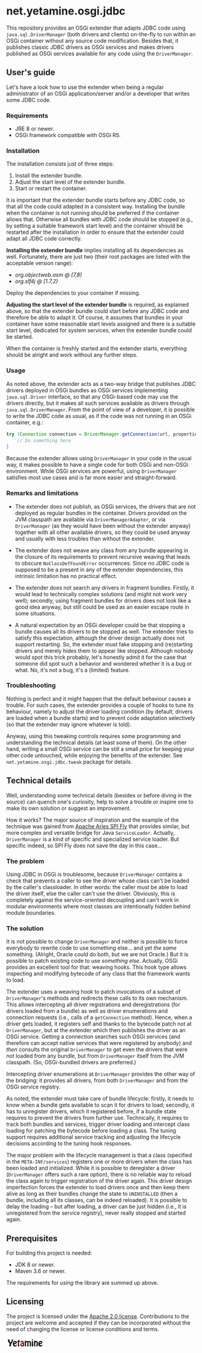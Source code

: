 # net.yetamine.osgi.jdbc #

This repository provides an OSGi extender that adapts JDBC code using `java.sql.DriverManager` (both drivers and clients) on-the-fly to run within an OSGi container without any source code modification. Besides that, it publishes classic JDBC drivers as OSGi services and makes drivers published as OSGi services available for any code using the `DriverManager`.


## User's guide ##

Let's have a look how to use the extender when being a regular administrator of an OSGi application/server and/or a developer that writes some JDBC code.


### Requirements ###

* JRE 8 or newer.
* OSGi framework compatible with OSGi R5.


### Installation ###

The installation consists just of three steps:

1. Install the extender bundle.
2. Adjust the start level of the extender bundle.
3. Start or restart the container.

It is important that the extender bundle starts before any JDBC code, so that all the code could adapted in a consistent way. Installing the bundle when the container is not running should be preferred if the container allows that. Otherwise all bundles with JDBC code should be stopped (e.g., by setting a suitable framework start level) and the container should be restarted after the installation in order to ensure that the extender could adapt all JDBC code correctly.

**Installing the extender bundle** implies installing all its dependencies as well. Fortunately, there are just two (their root packages are listed with the acceptable version range):

* *org.objectweb.asm @ [7,8)*
* *org.slf4j @ [1.7,2)*

Deploy the dependencies to your container if missing.

**Adjusting the start level of the extender bundle** is required, as explained above, so that the extender bundle could start before any JDBC code and therefore be able to adapt it. Of course, it assumes that bundles in your container have some reasonable start levels assigned and there is a suitable start level, dedicated for system services, when the extender bundle could be started.

When the container is freshly started and the extender starts, everything should be alright and work without any further steps.


### Usage ###

As noted above, the extender acts as a two-way bridge that publishes JDBC drivers deployed in OSGi bundles as OSGi services implementing `java.sql.Driver` interface, so that any OSGi-based code may use the drivers directly, but it makes all such services available as drivers through `java.sql.DriverManager`. From the point of view of a developer, it is possible to write the JDBC code as usual, as if the code was not running in an OSGi container, e.g.:

```java
try (Connection connection = DriverManager.getConnection(url, properties)) {
    // Do something here
}
```

Because the extender allows using `DriverManager` in your code in the usual way, it makes possible to have a single code for both OSGi and non-OSGi environment. While OSGi services are powerful, using `DriverManager` satisfies most use cases and is far more easier and straight-forward.


### Remarks and limitations ###

* The extender does not publish, as OSGi services, the drivers that are not deployed as regular bundles in the container.  Drivers provided on the JVM classpath are available via `DriverManagerAdapter`, or via `DriverManager` (as they would have been without the extender anyway) together with all other available drivers, so they could be used anyway and usually with less troubles than without the extender.

* The extender does not weave any class from any bundle appearing in the closure of its requirements to prevent recursive weaving that leads to obscure `NoClassDefFoundError` occurrences. Since no JDBC code is supposed to be a present in any of the extender dependencies, this intrinsic limitation has no practical effect.

* The extender does not search any drivers in fragment bundles. Firstly, it would lead to technically complex solutions (and might not work very well); secondly, using fragment bundles for drivers does not look like a good idea anyway, but still could be used as an easier escape route in some situations.

* A natural expectation by an OSGi developer could be that stopping a bundle causes all its drivers to be stopped as well. The extender tries to satisfy this expectation, although the driver design actually does not support restarting. So, the extender must fake stopping and (re)starting drivers and merely hides them to appear like stopped. Although nobody would spot this trick probably, let's honestly admit it for the case that someone did spot such a behavior and wondered whether it is a bug or what. No, it's not a bug, it's a (limited) feature.


### Troubleshooting ###

Nothing is perfect and it might happen that the default behaviour causes a trouble. For such cases, the extender provides a couple of hooks to tune its behaviour, namely to adjust the driver loading condition (by default, drivers are loaded when a bundle starts) and to prevent code adaptation selectively (so that the extender may ignore whatever is told).

Anyway, using this tweaking controls requires some programming and understanding the technical details (at least some of them). On the other hand, writing a small OSGi service can be still a small price for keeping your other code untouched, while enjoying the benefits of the extender. See `net.yetamine.osgi.jdbc.tweak` package for details.


## Technical details ##

Well, understanding some technical details (besides or before diving in the source) can quench one's curiosity, help to solve a trouble or inspire one to make its own solution or suggest an improvement.

How it works? The major source of inspiration and the example of the technique was gained from [Apache Aries SPI Fly](http://aries.apache.org/modules/spi-fly.html) that provides similar, but more complex and versatile bridge for Java `ServiceLoader`. Actually, `DriverManager` is a kind of specific and specialized service loader. But specific indeed, so SPI Fly does not save the day in this case…


### The problem ###

Using JDBC in OSGi is troublesome, because `DriverManager` contains a check that prevents a caller to see the driver whose class can't be loaded by the caller's classloader. In other words: the caller must be able to load the driver itself, else the caller can't use the driver. Obviously, this is completely against the service-oriented decoupling and can't work in modular environments where most classes are intentionally hidden behind module boundaries.


### The solution ###

It is not possible to change `DriverManager` and neither is possible to force everybody to rewrite code to use something else… and yet *the same* something. (Alright, Oracle could do both, but we are not Oracle.) But it is possible to patch existing code to use *something else*. Actually, OSGi provides an excellent tool for that: weaving hooks. This hook type allows inspecting and modifying bytecode of any class that the framework wants to load.

The extender uses a weaving hook to patch invocations of a subset of `DriverManager`'s methods and redirects these calls to its own mechanism. This allows intercepting all driver registrations and deregistrations (for drivers loaded from a bundle) as well as driver enumerations and connection requests (i.e., calls of a `getConnection` method). Hence, when a driver gets loaded, it registers self and thanks to the bytecode patch not at `DriverManager`, but at the extender which then publishes the driver as an OSGi service. Getting a connection searches such OSGi services (and therefore can accept native services that were registered by anybody) and *then* consults the original `DriverManager` to get even the drivers that were not loaded from any bundle, but from `DriverManager` itself from the JVM classpath. (So, OSGi-bundled drivers are preferred.)

Intercepting driver enumerations at `DriverManager` provides the other way of the bridging: it provides all drivers, from both `DriverManager` and from the OSGi service registry.

As noted, the extender must take care of bundle lifecycle: firstly, it needs to know when a bundle gets available to scan it for drivers to load; secondly, it has to unregister drivers, which it registered before, if a bundle state requires to prevent the drivers from further use. Technically, it requires to track both bundles and services, trigger driver loading and intercept class loading for patching the bytecode before loading a class. The tuning support requires additional service tracking and adjusting the lifecycle decisions according to the tuning hook responses.

The major problem with the lifecycle management is that a class (specified in the `META-INF/services`) registers one or more drivers when the class has been loaded and initialized. While it is possible to deregister a driver (`DriverManager` offers such a rare option), there is no reliable way to reload the class again to trigger registration of the driver again. This driver design imperfection forces the extender to load drivers once and then keep them alive as long as their bundles change the state to `UNINSTALLED` (then a bundle, including all its classes, can be indeed reloaded). It is possible to delay the loading – but after loading, a driver can be just hidden (i.e., it is unregistered from the service registry), never really stopped and started again.


## Prerequisites ##

For building this project is needed:

* JDK 8 or newer.
* Maven 3.6 or newer.

The requirements for *using* the library are summed up above.


## Licensing ##

The project is licensed under the [Apache 2.0 license](http://www.apache.org/licenses/LICENSE-2.0). Contributions to the project are welcome and accepted if they can be incorporated without the need of changing the license or license conditions and terms.


[![Yetamine logo](https://github.com/yetamine/yetamine.github.io/raw/master/brand/light/Yetamine_logo_opaque_100x28.png "Our logo")](https://github.com/yetamine/yetamine.github.io/blob/master/brand/light/Yetamine_logo_opaque.svg)
